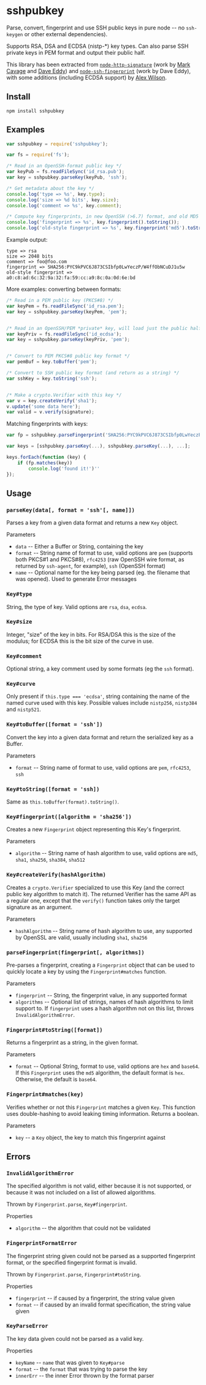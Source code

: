 sshpubkey
=========

Parse, convert, fingerprint and use SSH public keys in pure node -- no 
`ssh-keygen` or other external dependencies).

Supports RSA, DSA and ECDSA (nistp-*) key types. Can also parse SSH private
keys in PEM format and output their public half.

This library has been extracted from
[`node-http-signature`](https://github.com/joyent/node-http-signature)
(work by [Mark Cavage](https://github.com/mcavage) and
[Dave Eddy](https://github.com/bahamas10)) and
[`node-ssh-fingerprint`](https://github.com/bahamas10/node-ssh-fingerprint)
(work by Dave Eddy), with some additions (including ECDSA support) by
[Alex Wilson](https://github.com/arekinath).

Install
-------

```
npm install sshpubkey
```

Examples
--------

```js
var sshpubkey = require('sshpubkey');

var fs = require('fs');

/* Read in an OpenSSH-format public key */
var keyPub = fs.readFileSync('id_rsa.pub');
var key = sshpubkey.parseKey(keyPub, 'ssh');

/* Get metadata about the key */
console.log('type => %s', key.type);
console.log('size => %d bits', key.size);
console.log('comment => %s', key.comment);

/* Compute key fingerprints, in new OpenSSH (>6.7) format, and old MD5 */
console.log('fingerprint => %s', key.fingerprint().toString());
console.log('old-style fingerprint => %s', key.fingerprint('md5').toString());
```

Example output:

```
type => rsa
size => 2048 bits
comment => foo@foo.com
fingerprint => SHA256:PYC9kPVC6J873CSIbfp0LwYeczP/W4ffObNCuDJ1u5w
old-style fingerprint => a0:c8:ad:6c:32:9a:32:fa:59:cc:a9:8c:0a:0d:6e:bd
```

More examples: converting between formats:

```js
/* Read in a PEM public key (PKCS#8) */
var keyPem = fs.readFileSync('id_rsa.pem');
var key = sshpubkey.parseKey(keyPem, 'pem');


/* Read in an OpenSSH/PEM *private* key, will load just the public half */
var keyPriv = fs.readFileSync('id_ecdsa');
var key = sshpubkey.parseKey(keyPriv, 'pem');


/* Convert to PEM PKCS#8 public key format */
var pemBuf = key.toBuffer('pem');

/* Convert to SSH public key format (and return as a string) */
var sshKey = key.toString('ssh');


/* Make a crypto.Verifier with this key */
var v = key.createVerify('sha1');
v.update('some data here');
var valid = v.verify(signature);
```

Matching fingerprints with keys:

```js
var fp = sshpubkey.parseFingerprint('SHA256:PYC9kPVC6J873CSIbfp0LwYeczP/W4ffObNCuDJ1u5w');

var keys = [sshpubkey.parseKey(...), sshpubkey.parseKey(...), ...];

keys.forEach(function (key) {
	if (fp.matches(key))
		console.log('found it!')''
});
```

Usage
-----

### `parseKey(data[, format = 'ssh'[, name]])`

Parses a key from a given data format and returns a new `Key` object.

Parameters

- `data` -- Either a Buffer or String, containing the key
- `format` -- String name of format to use, valid options are `pem` (supports
              both PKCS#1 and PKCS#8), `rfc4253` (raw OpenSSH wire format, as
              returned by `ssh-agent`, for example), `ssh` (OpenSSH format)
- `name` -- Optional name for the key being parsed (eg. the filename that
            was opened). Used to generate Error messages

### `Key#type`

String, the type of key. Valid options are `rsa`, `dsa`, `ecdsa`.

### `Key#size`

Integer, "size" of the key in bits. For RSA/DSA this is the size of the modulus;
for ECDSA this is the bit size of the curve in use.

### `Key#comment`

Optional string, a key comment used by some formats (eg the `ssh` format).

### `Key#curve`

Only present if `this.type === 'ecdsa'`, string containing the name of the
named curve used with this key. Possible values include `nistp256`, `nistp384`
and `nistp521`.

### `Key#toBuffer([format = 'ssh'])`

Convert the key into a given data format and return the serialized key as
a Buffer.

Parameters

- `format` -- String name of format to use, valid options are `pem`, `rfc4253`,
              `ssh`

### `Key#toString([format = 'ssh])`

Same as `this.toBuffer(format).toString()`.

### `Key#fingerprint([algorithm = 'sha256'])`

Creates a new `Fingerprint` object representing this Key's fingerprint.

Parameters

- `algorithm` -- String name of hash algorithm to use, valid options are `md5`,
                 `sha1`, `sha256`, `sha384`, `sha512`

### `Key#createVerify(hashAlgorithm)`

Creates a `crypto.Verifier` specialized to use this Key (and the correct public
key algorithm to match it). The returned Verifier has the same API as a regular
one, except that the `verify()` function takes only the target signature as an
argument.

Parameters

- `hashAlgorithm` -- String name of hash algorithm to use, any supported by
                     OpenSSL are valid, usually including `sha1`, `sha256`

### `parseFingerprint(fingerprint[, algorithms])`

Pre-parses a fingerprint, creating a `Fingerprint` object that can be used to
quickly locate a key by using the `Fingerprint#matches` function.

Parameters

- `fingerprint` -- String, the fingerprint value, in any supported format
- `algorithms` -- Optional list of strings, names of hash algorithms to limit
                  support to. If `fingerprint` uses a hash algorithm not on
                  this list, throws `InvalidAlgorithmError`.

### `Fingerprint#toString([format])`

Returns a fingerprint as a string, in the given format.

Parameters

- `format` -- Optional String, format to use, valid options are `hex` and
              `base64`. If this `Fingerprint` uses the `md5` algorithm, the
              default format is `hex`. Otherwise, the default is `base64`.

### `Fingerprint#matches(key)`

Verifies whether or not this `Fingerprint` matches a given `Key`. This function
uses double-hashing to avoid leaking timing information. Returns a boolean.

Parameters

- `key` -- a `Key` object, the key to match this fingerprint against

Errors
------

### `InvalidAlgorithmError`

The specified algorithm is not valid, either because it is not supported, or
because it was not included on a list of allowed algorithms.

Thrown by `Fingerprint.parse`, `Key#fingerprint`.

Properties

- `algorithm` -- the algorithm that could not be validated

### `FingerprintFormatError`

The fingerprint string given could not be parsed as a supported fingerprint
format, or the specified fingerprint format is invalid.

Thrown by `Fingerprint.parse`, `Fingerprint#toString`.

Properties

- `fingerprint` -- if caused by a fingerprint, the string value given
- `format` -- if caused by an invalid format specification, the string value given

### `KeyParseError`

The key data given could not be parsed as a valid key.

Properties

- `keyName` -- `name` that was given to `Key#parse`
- `format` -- the `format` that was trying to parse the key
- `innerErr` -- the inner Error thrown by the format parser
